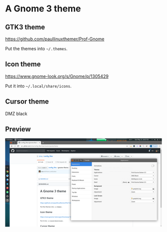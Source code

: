 # A Gnome 3 theme

## GTK3 theme

https://github.com/paullinuxthemer/Prof-Gnome

Put the themes into `~/.themes`.

## Icon theme

https://www.gnome-look.org/s/Gnome/p/1305429

Put it into `~/.local/share/icons`.

## Cursor theme

DMZ black

## Preview

![preview](./gnome-3-theme.png)
